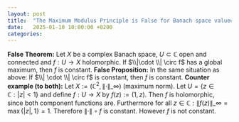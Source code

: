 ```yaml
---
layout: post
title:  "The Maximum Modulus Principle is False for Banach space valued functions"
date:   2025-01-10 10:00:00 +0200
categories:
---
```


**False Theorem:**
Let $X$ be a complex Banach space, $U \subset \mathbb{C}$ open and connected and $f:U \to X$ holomorphic.
If $\\|\cdot \\| \circ f$ has a global maximum, then $f$ is constant.
**False Proposition:**
In the same situation as above:
If $\\| \cdot \\| \circ f$ is constant, then $f$ is constant.
**Counter example (to both):**
Let $X := (\mathbb{C}^2, \| \cdot \|\_\infty)$ (maximum norm).
Let $U = \{ z \in \mathbb{C}: |z|< 1\}$ and define $f:U \to X$ by $f(z) := (1, z)$.
Then $f$ is holomorphic, since both component functions are.
Furthermore for all $z \in \mathbb{C} : \| f (z) \|\_\infty = \max \{ |z| , 1\} = 1$.
Therefore $\| \cdot \| \circ f$ is constant.
However $f$ is not constant.

